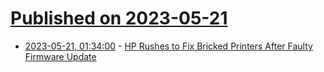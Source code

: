 # [Published on 2023-05-21](index.md)

* [2023-05-21, 01:34:00](https://hardware.slashdot.org/story/23/05/21/0032211/hp-rushes-to-fix-bricked-printers-after-faulty-firmware-update?utm_source=rss1.0mainlinkanon&utm_medium=feed) - [HP Rushes to Fix Bricked Printers After Faulty Firmware Update](https://hardware.slashdot.org/story/23/05/21/0032211/hp-rushes-to-fix-bricked-printers-after-faulty-firmware-update?utm_source=rss1.0mainlinkanon&utm_medium=feed)
